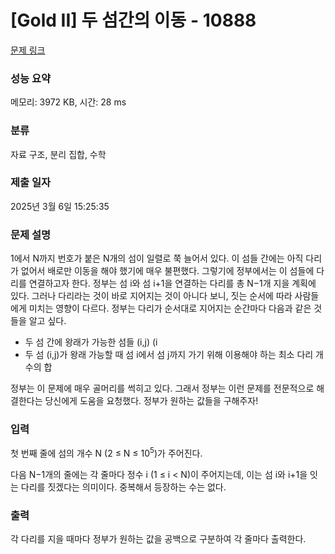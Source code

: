 # [Gold II] 두 섬간의 이동 - 10888 

[문제 링크](https://www.acmicpc.net/problem/10888) 

### 성능 요약

메모리: 3972 KB, 시간: 28 ms

### 분류

자료 구조, 분리 집합, 수학

### 제출 일자

2025년 3월 6일 15:25:35

### 문제 설명

<p>1에서 N까지 번호가 붙은 N개의 섬이 일렬로 쭉 늘어서 있다. 이 섬들 간에는 아직 다리가 없어서 배로만 이동을 해야 했기에 매우 불편했다. 그렇기에 정부에서는 이 섬들에 다리를 연결하고자 한다. 정부는 섬 i와 섬 i+1을 연결하는 다리를 총 N−1개 지을 계획에 있다. 그러나 다리라는 것이 바로 지어지는 것이 아니다 보니, 짓는 순서에 따라 사람들에게 미치는 영향이 다르다. 정부는 다리가 순서대로 지어지는 순간마다 다음과 같은 것들을 알고 싶다.</p>

<ul>
	<li>두 섬 간에 왕래가 가능한 섬들 (i,j) (i<j) 쌍들의 개수</li>
	<li>두 섬 (i,j)가 왕래 가능할 때 섬 i에서 섬 j까지 가기 위해 이용해야 하는 최소 다리 개수의 합</li>
</ul>

<p>정부는 이 문제에 매우 골머리를 썩히고 있다. 그래서 정부는 이런 문제를 전문적으로 해결한다는 당신에게 도움을 요청했다. 정부가 원하는 값들을 구해주자!</p>

### 입력 

 <p>첫 번째 줄에 섬의 개수 N (2 ≤ N ≤ 10<sup>5</sup>)가 주어진다.</p>

<p>다음 N−1개의 줄에는 각 줄마다 정수 i (1 ≤ i < N)이 주어지는데, 이는 섬 i와 i+1을 잇는 다리를 짓겠다는 의미이다. 중복해서 등장하는 수는 없다.</p>

### 출력 

 <p>각 다리를 지을 때마다 정부가 원하는 값을 공백으로 구분하여 각 줄마다 출력한다.</p>

